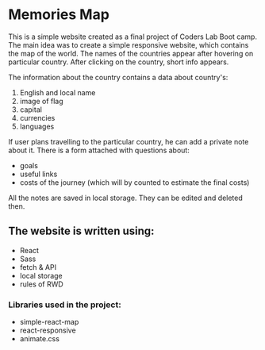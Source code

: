 # Memories Map

This is a simple website created as a final project of Coders Lab Boot camp.
The main idea was to create a simple responsive website, which contains the map of the world. The names of the countries appear after hovering on particular country. After clicking on the country, short info appears. 

The information about the country contains a data about country's:
1. English and local name
2. image of flag
3. capital
4. currencies
5. languages

If user plans travelling to the particular country, he can add a private note about it.
There is a form attached with questions about: 
- goals
- useful links
- costs of the journey (which will by counted to estimate the final costs)

All the notes are saved in local storage. They can be edited and deleted then.

## The website is written using:
- React
- Sass
- fetch & API
- local storage
- rules of RWD

### Libraries used in the project:
- simple-react-map
- react-responsive
- animate.css
